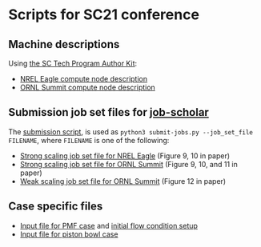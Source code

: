 # Scripts for SC21 conference

## Machine descriptions

Using [the SC Tech Program Author Kit](https://github.com/SC-Tech-Program/Author-Kit):

- [NREL Eagle compute node description](eagle-system.txt)
- [ORNL Summit compute node description](summit-system.txt)

## Submission job set files for [job-scholar](../job-scholar)

The [submission script](submit-jobs.py), is used as `python3 submit-jobs.py --job_set_file FILENAME`, where `FILENAME` is one of the following: 

- [Strong scaling job set file for NREL Eagle](strong-scaling-eagle.yaml) (Figure 9, 10 in paper)
- [Strong scaling job set file for ORNL Summit](strong-scaling-summit.yaml) (Figure 9, 10, and 11 in paper)
- [Weak scaling  job set file for ORNL Summit](weak-scaling-summit.yaml) (Figure 12 in paper)

## Case specific files

- [Input file for PMF case](inputs_ex) and [initial flow condition setup](PMF_CH4_1bar_300K_DRM_MixAvg.dat)
- [Input file for piston bowl case](inputs_ex_pb)
